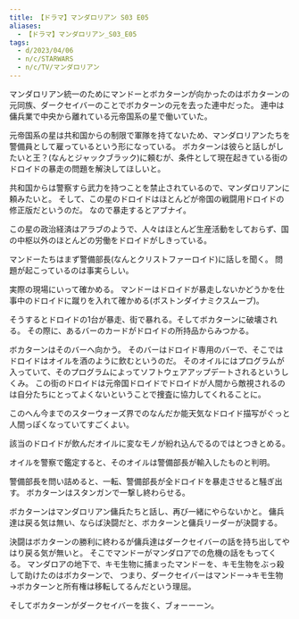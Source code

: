 ```yaml
---
title: 【ドラマ】マンダロリアン S03 E05
aliases:
  - 【ドラマ】マンダロリアン_S03_E05
tags:
  - d/2023/04/06
  - n/c/STARWARS 
  - n/c/TV/マンダロリアン
---
```



マンダロリアン統一のためにマンドーとボカターンが向かったのはボカターンの元同族、ダークセイバーのことでボカターンの元を去った連中だった。
連中は傭兵業で中央から離れている元帝国系の星で働いていた。

元帝国系の星は共和国からの制限で軍隊を持てないため、マンダロリアンたちを警備員として雇っているという形になっている。
ボカターンは彼らと話しがしたいと王？(なんとジャックブラック)に頼むが、条件として現在起きている街のドロイドの暴走の問題を解決してほしいと。

共和国からは警察すら武力を持つことを禁止されているので、マンダロリアンに頼みたいと。
そして、この星のドロイドはほとんどが帝国の戦闘用ドロイドの修正版だというのだ。
なので暴走するとアブナイ。

この星の政治経済はアラブのようで、人々はほとんど生産活動をしておらず、国の中枢以外のほとんどの労働をドロイドがしきっている。

マンドーたちはまず警備部長(なんとクリストファーロイド)に話しを聞く。
問題が起こっているのは事実らしい。

実際の現場にいって確かめる。
マンドーはドロイドが暴走しないかどうかを仕事中のドロイドに蹴りを入れて確かめる(ボストンダイナミクスムーブ)。

そうするとドロイドの1台が暴走、街で暴れる。そしてボカターンに破壊される。
その際に、あるバーのカードがドロイドの所持品からみつかる。

ボカターンはそのバーへ向かう。
そのバーはドロイド専用のバーで、そこではドロイドはオイルを酒のように飲むというのだ。
そのオイルにはプログラムが入っていて、そのプログラムによってソフトウェアアップデートされるというしくみ。
この街のドロイドは元帝国ドロイドでドロイドが人間から敵視されるのは自分たちにとってよくないということで捜査に協力してくれることに。

このへん今までのスターウォーズ界でのなんだか能天気なドロイド描写がぐっと人間っぽくなっていてすごくよい。

該当のドロイドが飲んだオイルに変なモノが紛れ込んでるのではとつきとめる。

オイルを警察で鑑定すると、そのオイルは警備部長が輸入したものと判明。

警備部長を問い詰めると、一転、警備部長が全ドロイドを暴走させると騒ぎ出す。
ボカターンはスタンガンで一撃し終わらせる。

ボカターンはマンダロリアン傭兵たちと話し、再び一緒にやらないかと。
傭兵達は戻る気は無い、ならば決闘だと、ボカターンと傭兵リーダーが決闘する。

決闘はボカターンの勝利に終わるが傭兵達はダークセイバーの話を持ち出してやはり戻る気が無いと。
そこでマンドーがマンダロアでの危機の話をもってくる。
マンダロアの地下で、キモ生物に捕まったマンドーを、キモ生物をぶっ殺して助けたのはボカターンで、
つまり、ダークセイバーはマンドー→キモ生物→ボカターンと所有権は移転してるんだという理屈。

そしてボカターンがダークセイバーを抜く、ブォーーーン。





























